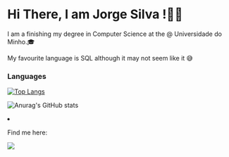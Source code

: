 # Hi There, I am Jorge Silva !👏🏼

I am a finishing my degree in Computer Science at the @ Universidade do Minho.🎓

My favourite language is SQL although it may not seem like it 😅

### Languages
[![Top Langs](https://github-readme-stats.vercel.app/api/top-langs/?username=JorgeDPSilva)](https://github.com/anuraghazra/github-readme-stats)


![Anurag's GitHub stats](https://github-readme-stats.vercel.app/api?username=JorgeDPSilva&show_icons=true&theme=tokyonight&include_all_commits=true&count_private=true)

<li>
<p>Find me here:</p>

<div>  
  <a href = "https://www.linkedin.com/in/jorgedpsilvaa/">
    <img src = "https://img.shields.io/badge/LinkedIn-0077B5?style=for-the-badge&logo=linkedin&logoColor=white">
  </a>
</div>
  </li>
